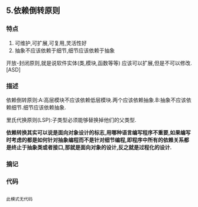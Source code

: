 ## 5.依赖倒转原则

### 特点

1. 可维护,可扩展,可复用,灵活性好
2. 抽象不应该依赖于细节,细节应该依赖于抽象

开放-封闭原则,就是说软件实体(类,模块,函数等等) 应该可以扩展,但是不可以修改.[ASD]

### 描述

依赖倒转原则:A:高层模块不应该依赖低层模块.两个应该依赖抽象.B:抽象不应该依赖细节.细节应该依赖抽象.

里氏代换原则(LSP):子类型必须能够替换掉他们的父类型.

**依赖转换其实可以说是面向对象设计的标志,用哪种语言编写程序不重要,如果编写时考虑的都是如何针对抽象编程而不是针对细节编程,即程序中所有的依赖关系都是终止于抽象类或者接口,那就是面向对象的设计,反之就是过程化的设计.**

### 摘记





### 代码



```csharp

此模式无代码
```

